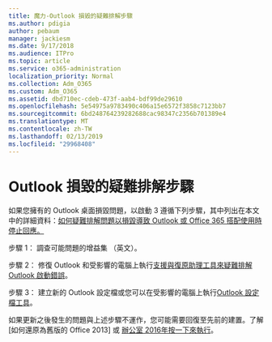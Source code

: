 ```yaml
---
title: 魔力-Outlook 損毀的疑難排解步驟
ms.author: pdigia
author: pebaum
manager: jackiesm
ms.date: 9/17/2018
ms.audience: ITPro
ms.topic: article
ms.service: o365-administration
localization_priority: Normal
ms.collection: Adm_O365
ms.custom: Adm_O365
ms.assetid: dbd710ec-cdeb-473f-aab4-bdf99de29610
ms.openlocfilehash: 5e54975a9783490c406a15e6572f3858c7123bb7
ms.sourcegitcommit: 6bd248764239282688cac98347c2356b701389e4
ms.translationtype: MT
ms.contentlocale: zh-TW
ms.lasthandoff: 02/13/2019
ms.locfileid: "29968408"
---
```

# <a name="outlook-crash-troubleshooting-steps"></a>Outlook 損毀的疑難排解步驟

如果您擁有的 Outlook 桌面損毀問題，以啟動 3 遵循下列步驟，其中列出在本文中的詳細資料：[如何疑難排解問題以損毀導致 Outlook 或 Office 365 搭配使用時停止回應。](https://support.microsoft.com/help/2413813/how-to-troubleshoot-issues-that-cause-outlook-to-crash-or-hang-when-us)
  
步驟 1： 調查可能問題的增益集 （英文）。
  
步驟 2： 修復 Outlook 和受影響的電腦上執行[支援與復原助理工具來疑難排解 Outlook 啟動錯誤](https://aka.ms/SaRA-OutlookWontStart)。 
  
步驟 3： 建立新的 Outlook 設定檔或您可以在受影響的電腦上執行[Outlook 設定檔工具](https://aka.ms/SaRA-OutlookSetupProfile)。 
  
如果更新之後發生的問題與上述步驟不運作，您可能需要回復至先前的建置。了解[如何還原為舊版的 Office 2013] 或 [辦公室 2016年按一下來執行](https://support.microsoft.com/help/2770432)。
  

